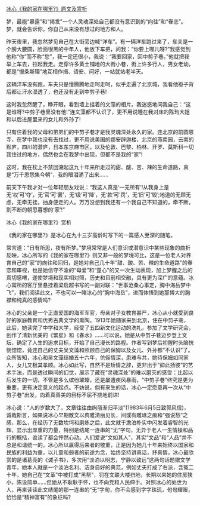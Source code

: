 [冰心《我的家在哪里?》原文及赏析](https://www.vrrw.net/wx/9025.html)

梦，最能“暴露”和“揭发”一个人灵魂深处自己都没有意识到的“向往”和“眷恋”。梦，就会告诉你，你自己从来没有想过的地方和人。

昨天夜里，我忽然梦见自己在大街旁边喊“洋车”。有一辆洋车跑过来了，车夫是一个膀大腰圆，脸面很黑的中年人，他放下车把，问我：“你要上哪儿呀?”我感觉到他称“你”而不称“您”，我一定还很小，我说：“我要回家，回中剪子巷。”他就把我举上车去，拉起我走。走穿许多黄土铺地的大街小巷，街上许多行人，男女老幼，都是“慢条斯理”地互相作揖、请安、问好，一站就站老半天。

这辆洋车没有跑，车夫只是慢腾腾地走呵走呵，似乎走遍了北京城，我看他褂子背后都让汗水湿透了，也还没有走到中剪子巷!

这时我忽然醒了，睁开眼，看到墙上挂着的文藻的相片。我迷惑地问我自己：“这是谁呀?中剪子巷里没有他!”连文藻都不认识了，更不用说睡在我对床的陈玙大姐和以后进屋里来的女儿和外孙了!



只有住着我的父母和弟弟们的中剪子巷才是我灵魂深处永久的家。连北京的前圆恩寺，在梦中我也没有去找过，更不用说美国的娜安辟迦楼，北京的燕南园，云南的默庐，四川的潜庐，日本东京麻市区，以及伦敦、巴黎、柏林、开罗、莫斯科一切我住过的地方，偶然也会在我梦中出现，但都不是我的“家”!

这时，我在枕上不禁回溯起这九十年来所走过的甜、酸、苦、辣的生命道路，真是“万千恩怨集今朝”，我的眼泪涌了出来……

前天下午我才对一位年轻朋友戏说：“我这人真是‘一无所有’!从我身上是无‘权’可‘夺’，无‘官’可‘罢’，无‘级’可‘降’，无‘款’可‘罚’，无‘旧’可‘毁’;地道的无顾无虑，无牵无挂，抽身便走的人。万万没想到我还有一个我自己不知道的，牵不断，割不断的朝思暮想的‘家’!”

冰心《我的家在哪里?》赏析

《我的家在哪里?》是冰心在九十三岁高龄时写下的一篇感人至深的随笔。

常言道：“日有所思，夜有所梦。”梦境常常是人们意识或潜意识中某些现象的曲折反映，冰心所写的《我的家在哪里?》则又非一般的梦境可比，这是一位老人对养育自己的“家”的向往和回归，是她对自己几十年“甜、酸、苦、辣的生命道路”的眷恋和审视，也是她信守不渝的“母爱”和“童心”的又一次生动表现，加上梦醒之后的真切感喟，遂使梦境和现实相对照，历史和目前相交融，具有更为深广的意蕴。冰心寓所的客厅里悬挂着梁启超书写的一副对联：“世事沧桑心事定，胸中海岳梦中飞”，我们阅读此文，不也可以一睹冰心的“胸中海岳”，进而体悟到她那博大的胸襟和纯真的感情吗?

冰心的父亲是一个正直爱国的海军军官，母亲对子女教育甚严，冰心从小就受到良好的家庭教育和优秀古典文学的熏陶。1913年她随家来到北京，住在中剪子巷，此后，她读完了中学和大学，经受了五四新文化运动的洗礼，参加了文学研究会，创作了清新优美的《繁星》和《春水》……可以说，她是从中剪子巷迈步登上文坛，确定了人生的追求目标，开始了自己漫长的路程。作者写到梦后初醒时头脑恍恍惚惚，竟连自己的丈夫吴文藻和照顾自己的保姆以及女儿、外孙都“不认识”了。众所皆知，冰心和吴文藻结婚五十六年，伉俪情深，患难与共，她待保姆如同家人，女儿又极其孝顺。冰心如此写，自然不是矫情之辞，更非出于“抑此扬彼”的艺术手法，而是透过瞬间的幻觉，展示了藏在“灵魂深处”的难以磨灭的感受：比起以后发生的一切，不管是多么缤纷璀璨，还是屡遭疾风暴雨，“中剪子巷”终究是更为重要，更有决定意义的起点。不妨说，倘有来生的话，冰心一定愿意再一次从“中剪子巷”出发，向着真善美的目标不屈不挠地前进!

冰心说：“人的岁数大了，文章往往由绚丽渐归平淡”(1983年6月5日致郭风信)，诚哉斯言，如果说冰心早期散文以典雅清丽见长，间或有雕琢之痕和“强说愁”之感，那么，在经历了无数坎坷和磨炼之后，此文就于澹泊朴实中闪发着睿智的光辉，显示出厚重的力量，特别是结尾一连串的“无”字句，无异于老人一生情操和品行的概括，谁读了都会怦然心动。人们爱说“文如其人”，其实“文品”和“人品”并不总是和谐统一的，冰心所以赢得后来者的敬重，正是因为她几十年来始终以国家和民族的利益为重，以儿童和弱者的前途为念，始终坚持讲真话，抒真情。冰心最欣赏的是诸葛亮的《诫子书》，多次用“淡泊以明志，宁静以致远”这两句话题赠文学青年，她本人就是一个淡泊名利、洁身自好的典范，例如丈夫打成了右派，含冤二十年，她自己在“文革”中被打成“黑帮”，罚在文联大楼扫地，长期以来她的住房狭小，陈设简单……但她从不耿耿于怀，也不向党和人民伸手。对照冰心的处世为人，再来读读此文结尾的那一连串的“无”字句，你不会感到字字珠玑，句句耀眼，恰恰是“精神富有”的象征吗?

